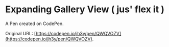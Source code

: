 # Expanding Gallery View ( jus' flex it )

A Pen created on CodePen.

Original URL: [https://codepen.io/jh3y/pen/QWQVOZV](https://codepen.io/jh3y/pen/QWQVOZV).

